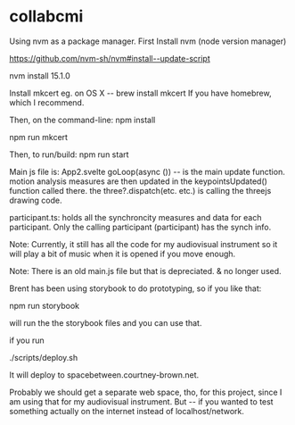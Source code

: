 # collabcmi

Using nvm as a package manager. 
First Install nvm (node version manager)

https://github.com/nvm-sh/nvm#install--update-script

nvm install 15.1.0

Install mkcert
eg. on OS X -- brew install mkcert
If you have homebrew, which I recommend. 

Then, on the command-line:
npm install

npm run mkcert

Then, to run/build:
npm run start

Main js file is: App2.svelte
goLoop(async ()) -- is the main update function. motion analysis measures are then updated in the keypointsUpdated() function called there.
the three?.dispatch(etc. etc.) is calling the threejs drawing code.

participant.ts: holds all the synchroncity measures and data for each participant. Only the calling participant (participant) has the synch info. 

Note: Currently, it still has all the code for my audiovisual instrument so it will play a bit of music when it is opened if you move enough.

Note: There is an old main.js file but that is depreciated. & no longer used.

Brent has been using storybook to do prototyping, so if you like that:

npm run storybook

will run the the storybook files and you can use that.

if you run

./scripts/deploy.sh

It will deploy to spacebetween.courtney-brown.net. 

Probably we should get a separate web space, tho, for this project, since I am using that for my audiovisual instrument. But -- if you wanted to test something actually on the internet instead of localhost/network.



